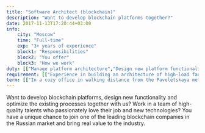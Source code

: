 ```yaml
---
title: "Software Architect (blockchain)"
description: "Want to develop blockchain platforms together?"
date: 2017-11-13T17:20:44+03:00
info:
    city: "Moscow"
    time: "Full-time"
    exp: "3+ years of experience"
    block1: "Responsibilities"
    block2: "You offer"
    block3: "How we work"
duty: [["Manage platform architecture","Design new platform functionality and optimize existing processes (including protocols, algorithms, and functional modules)"],["Define requirements for development teams","Assess and schedule tasks"],["Monitor the quality of development",""]]
requirement: [["Experience in building an architecture of high-load fault-tolerant distributed systems","Experience in designing microservices "],["Knowledge of design methodologies and patterns","Understanding of how to design an architecture of decentralized systems"],["Knowledge and understanding of asymmetric cryptography","Experience with various DBMS classes"],["Experience with CI/CD tools",""]]
term: [["In a cozy office in walking distance from the Paveletskaya metro station (tea, coffee, and cookies included)","Begin the working day flexibly—what matters for us is your performance"],["Can work remotely from home when no meetings are scheduled in the office","Offer an official salary, voluntary medical insurance (with dental insurance)"],["Provide a laptop/workstation suitable for your job position",""]]
---
```


Want to develop blockchain platforms, design new functionality and optimize the existing processes together with us? Work in a team of high-quality talents who passionately love their job and new technologies? You have a unique chance to join one of the leading blockchain companies in the Russian market and bring real value to the industry.
